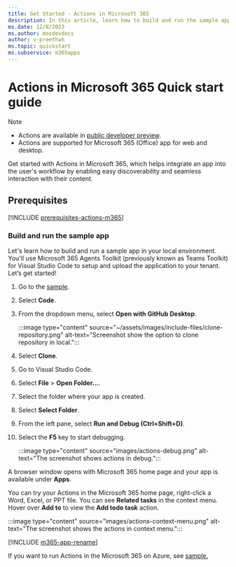 ```yaml
---
title: Get Started - Actions in Microsoft 365
description: In this article, learn how to build and run the sample app for Actions in Microsoft 365 using Microsoft 365 Agents Toolkit in Visual Studio Code, its functions and use cases.
ms.date: 12/8/2023
ms.author: mosdevdocs
author: v-preethah
ms.topic: quickstart
ms.subservice: m365apps
---
```

# Actions in Microsoft 365 Quick start guide

> [!NOTE]
>
> * Actions are available in [public developer preview](../resources/dev-preview/developer-preview-intro.md).
> * Actions are supported for Microsoft 365 (Office) app for web and desktop.

Get started with Actions in Microsoft 365, which helps integrate an app into the user's workflow by enabling easy discoverability and seamless interaction with their content.

## Prerequisites

[!INCLUDE [prerequisites-actions-m365](../includes/get-started/prerequisites-actions-m365.md)]

### Build and run the sample app

Let's learn how to build and run a sample app in your local environment. You'll use Microsoft 365 Agents Toolkit (previously known as Teams Toolkit) for Visual Studio Code to setup and upload the application to your tenant. Let’s get started!

1. Go to the [sample](https://github.com/OfficeDev/Microsoft-Teams-Samples/tree/main/samples/m365-actions-preview/nodejs).

1. Select **Code**.

1. From the dropdown menu, select **Open with GitHub Desktop**.

   :::image type="content" source="~/assets/images/include-files/clone-repository.png" alt-text="Screenshot show the option to clone repository in local.":::

1. Select **Clone**.

1. Go to Visual Studio Code.

1. Select **File** > **Open Folder...**.

1. Select the folder where your app is created.

1. Select **Select Folder**.

1. From the left pane, select **Run and Debug (Ctrl+Shift+D)**.

1. Select the **F5** key to start debugging.

   :::image type="content" source="images/actions-debug.png" alt-text="The screenshot shows actions in debug.":::

A browser window opens with Microsoft 365 home page and your app is available under **Apps**.

You can try your Actions in the Microsoft 365 home page, right-click a Word, Excel, or PPT file. You can see **Related tasks** in the context menu. Hover over **Add to** to view the **Add todo task** action.

:::image type="content" source="images/actions-context-menu.png" alt-text="The screenshot shows the actions in context menu.":::

[!INCLUDE [m365-app-rename](~/includes/m365-app-rename.md)]

If you want to run Actions in the Microsoft 365 on Azure, see [sample.](https://github.com/OfficeDev/Microsoft-Teams-Samples/blob/main/samples/m365-actions-preview/nodejs/README.md#optional-deploy-the-app-to-azure)

